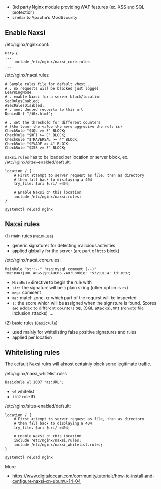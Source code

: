- 3rd party Nginx module providing WAF features (ex. XSS and SQL protection)
- similar to Apache's ModSecurity

Enable Naxsi
------------

/etc/nginx/nginx.conf:
```
http {
...
    include /etc/nginx/naxsi_core.rules
...
```

/etc/nginx/naxsi.rules:
```
# Sample rules file for default vhost ..
# . no requests will be blocked just logged
LearningMode;
# . enable Naxsi for a server block/location
SecRulesEnabled;
#SecRulesDisabled;
# . sent denied requests to this url
DeniedUrl "/50x.html";

# . set the threshold for different counters
# (the lower the value the more aggresive the rule is)
CheckRule "$SQL >= 8" BLOCK;
CheckRule "$RFI >= 8" BLOCK;
CheckRule "$TRAVERSAL >= 4" BLOCK;
CheckRule "$EVADE >= 4" BLOCK;
CheckRule "$XSS >= 8" BLOCK;
```

`naxsi.rules` has to be loaded per location or server block, ex. /etc/nginx/sites-enabled/default:
```
location / {
    # First attempt to server request as file, then as directory,
    # then fall back to displaying a 404
    try_files $uri $uri/ =404;

    # Enable Naxsi on this location
    include /etc/nginx/naxsi.rules;
}
```

`systemctl reload nginx`

Naxsi rules
-----------

(1) main rules (`MainRule`)

- generic signatures for detecting malicious activities
- applied globally for the server (are part of `http` block)

/etc/nginx/naxsi_core.rules:
```
MainRule "str:--" "msg:mysql comment (--)" "mz:BODY|URL|ARGS|$HEADERS_VAR:Cookie" "s:$SQL:4" id:1007;
```
- `MainRule` directive to begin the rule with
- `str:` the signature will be a plain string (other option is `rx`)
- `msg:` comment
- `mz:` match zone, or which part of the request will be inspected
- `s:` the score which will be assigned when the signature is found. Scores are
   added to different counters `SQL` (SQL attacks), `RFI` (remote file inclusion
   attacks), ...

(2) basic rules (`BasicRule`)

- used mainly for whitelisting false positive signatures and rules
- applied per location

Whitelisting rules
------------------

The default Naxsi rules will almost certainly block some legitimate traffic.

/etc/nginx/naxsi_whitelist.rules

    BasicRule wl:1007 "mz:URL";

- `wl` whitelist
- `1007` rule ID

/etc/nginx/sites-enabled/default:
```
location / {
    # First attempt to server request as file, then as directory,
    # then fall back to displaying a 404
    try_files $uri $uri/ =404;

    # Enable Naxsi on this location
    include /etc/nginx/naxsi.rules;
    include /etc/nginx/naxsi_whitelist.rules;
}
```

`systemctl reload nginx`

More
- https://www.digitalocean.com/community/tutorials/how-to-install-and-configure-naxsi-on-ubuntu-14-04
